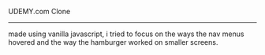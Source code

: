 UDEMY.com Clone
________________

made using vanilla javascript, i tried to focus on the ways the nav menus hovered and the way the hamburger worked on smaller screens.